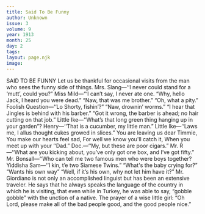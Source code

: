 ```yaml
---
title: Said To Be Funny
author: Unknown
issue: 3
volume: 9
year: 1913
month: 25
day: 2
tags:
layout: page.njk
image:
---
```

SAID TO BE FUNNY    Let us be thankful for occasional visits from the man who sees the funny side of things.    Mrs. Slang—‘‘I never could stand for a ‘mutt’, could you?”    Miss Mild—“‘I can’t say, I never ate one.       “Why, hello Jack, I heard you were dead.”    “Naw, that was me brother.”    “Oh, what a pity.”       Foolish Question—‘‘Lo Shorty, fishin’?”   “Naw, drownin’ worms.”       “I hear that Jingles is behind with his barber.”    “Got it wrong, the barber is ahead; no hair cutting on that job.”       Little Ike—‘‘What’s that long green thing hanging up in your garden”?    Henry—‘‘That is a cucumber, my little man.”    Little Ike—‘‘Laws me, I allus thought cukes growed in slices.”       You are leaving us dear Timmie,    You make our hearts feel sad,    For well we know you'll catch it,    When you meet up with your ‘‘Dad.”       Doc.—‘‘My, but these are poor cigars.”    Mr. R—‘‘What are you kicking about, you’ve only got one box, and I’ve got fifty.”       Mr. Bonsall—‘‘Who can tell me two famous men who were boys together?    Yiddisha Sam—‘‘I kin, t’e two Siamese Twins.”       “What's the baby crying for?”    “Wants his own way”    “Well, if it’s his own, why not let him have it?”       Mr. Giordiano is not only an accomplished linguist but has been an extensive traveler. He says that he always speaks the language of the country in which he is visiting, that even while in Turkey, he was able to say, “gobble gobble” with the unction of a native.       The prayer of a wise little girl: “Oh Lord, please make all of the bad people good, and the good people nice.” 

